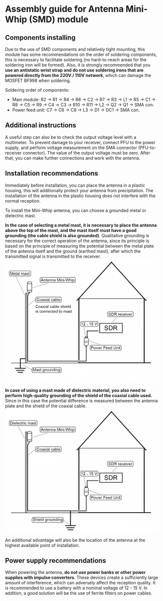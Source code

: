 # Assembly guide for Antenna Mini-Whip (SMD) module

## Components installing 
Due to the use of SMD components and relatively tight mounting, this module has some recommendations on the order of soldering components, this is necessary to facilitate soldering (no hard-to-reach areas for the soldering iron will be formed).
Also, it is strongly recommended that you **use an antistatic wrist strap and do not use soldering irons that are powered directly from the 220V / 110V network**, which can damage the MOSFET BF998 when soldering.

Soldering order of components:

- Main module: R2 -> R1 -> R4 -> R6 -> C2 -> R7 -> R3 -> L1 -> R5 -> C1 -> R8 -> C5 -> R9 -> C4 -> С3 -> R10 -> R11 -> L2 -> Q2 -> Q1 -> SMA con.  
- Power feed unit: C7 -> C6 -> C8 -> L3 -> D1 -> DC1 -> SMA con.

## Additional instructions
A useful step can also be to check the output voltage level with a multimeter. To prevent damage to your receiver, connect PFU to the power supply, and perform voltage measurement on the SMA connector (PFU-to-receiver connector). The value of the output voltage must be zero. After that, you can make further connections and work with the antenna.

## Installation recommendations
Immediately before installation, you can place the antenna in a plastic housing, this will additionally protect your antenna from precipitation. The installation of the antenna in the plastic housing does not interfere with the normal reception.

To install the Mini-Whip antenna, you can choose a grounded metal or dielectric mast.

**In the case of selecting a metal mast, it is necessary to place the antenna above the top of the mast, and the mast itself must have a good grounding (the cable shield is also grounded)**. Qualitative grounding is necessary for the correct operation of the antenna, since its principle is based on the principle of measuring the potential between the metal plate of the antenna itself and the ground (earthed mast), after which the transmitted signal is transmitted to the receiver.  
![Metal mast installation](../../Resources/Antenna%20Mini-Whip/Metal-mast-installation.png)  

**In case of using a mast made of dielectric material, you also need to perform high-quality grounding of the shield of the coaxial cable used.** Since in this case the potential difference is measured between the antenna plate and the shield of the coaxial cable.  
![Dielectric mast installation](../../Resources/Antenna%20Mini-Whip/Dielectric-mast-installation.png)  

An additional advantage will also be the location of the antenna at the highest available point of installation.

## Power supply recommendations
When powering the antenna, **do not use power banks or other power supplies with impulse converters**. These devices create a sufficiently large amount of interference, which can adversely affect the reception quality. It is recommended to use a battery with a nominal voltage of 12 - 15 V. In addition, a good solution will be the use of ferrite filters on power cables.